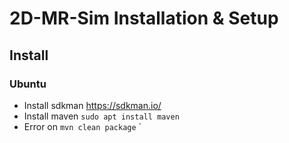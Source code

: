 # 2D-MR-Sim Installation & Setup

## Install

### Ubuntu

- Install sdkman https://sdkman.io/
- Install maven `sudo apt install maven`
- Error on `mvn clean package`
`


